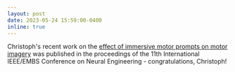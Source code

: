 ```yaml
---
layout: post
date: 2023-05-24 15:59:00-0400
inline: true
---
```


Christoph's recent work on the <a href="https://ieeexplore.ieee.org/document/10123823">effect of immersive motor prompts 
on motor imagery</a> was published in the proceedings of the 11th International IEEE/EMBS Conference on Neural 
Engineering - congratulations, Christoph!